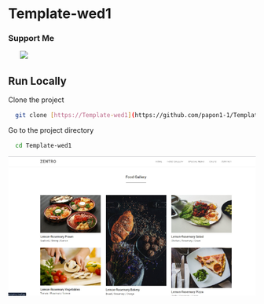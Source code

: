# Template-wed1
### Support Me

<ul style="list-style-type: none; margin: 0;">

<li style="display: inline-block; margin-right: 0.25rem;"><a href="https://www.buymeacoffee.com/xateeeiun0"><img src="https://cdn.buymeacoffee.com/buttons/v2/default-yellow.png" width="150"/></a></li>

</ul>

## Run Locally
Clone the project

```bash
  git clone [https://Template-wed1](https://github.com/papon1-1/Template-wed1.git)
```
Go to the project directory

```bash
  cd Template-wed1
```

![screenshot](images/111.png)
